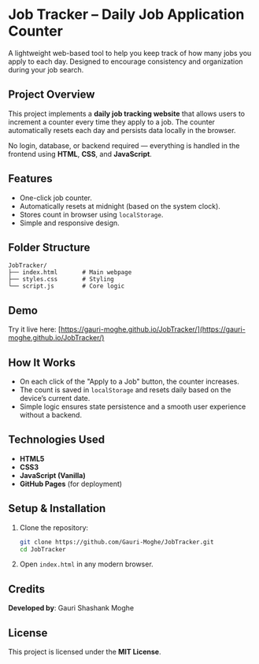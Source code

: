# Job Tracker – Daily Job Application Counter

A lightweight web-based tool to help you keep track of how many jobs you apply to each day. Designed to encourage consistency and organization during your job search.

## Project Overview

This project implements a **daily job tracking website** that allows users to increment a counter every time they apply to a job. The counter automatically resets each day and persists data locally in the browser.

No login, database, or backend required — everything is handled in the frontend using **HTML**, **CSS**, and **JavaScript**.

## Features

* One-click job counter.
* Automatically resets at midnight (based on the system clock).
* Stores count in browser using `localStorage`.
* Simple and responsive design.

## Folder Structure

```
JobTracker/
├── index.html       # Main webpage
├── styles.css       # Styling
└── script.js        # Core logic
```


## Demo

Try it live here:
 [https://gauri-moghe.github.io/JobTracker/](https://gauri-moghe.github.io/JobTracker/)


## How It Works

* On each click of the "Apply to a Job" button, the counter increases.
* The count is saved in `localStorage` and resets daily based on the device’s current date.
* Simple logic ensures state persistence and a smooth user experience without a backend.

## Technologies Used

* **HTML5**
* **CSS3**
* **JavaScript (Vanilla)**
* **GitHub Pages** (for deployment)


## Setup & Installation

1. Clone the repository:

   ```bash
   git clone https://github.com/Gauri-Moghe/JobTracker.git
   cd JobTracker
   ```

2. Open `index.html` in any modern browser.

## Credits

**Developed by**: Gauri Shashank Moghe  

## License

This project is licensed under the **MIT License**.
